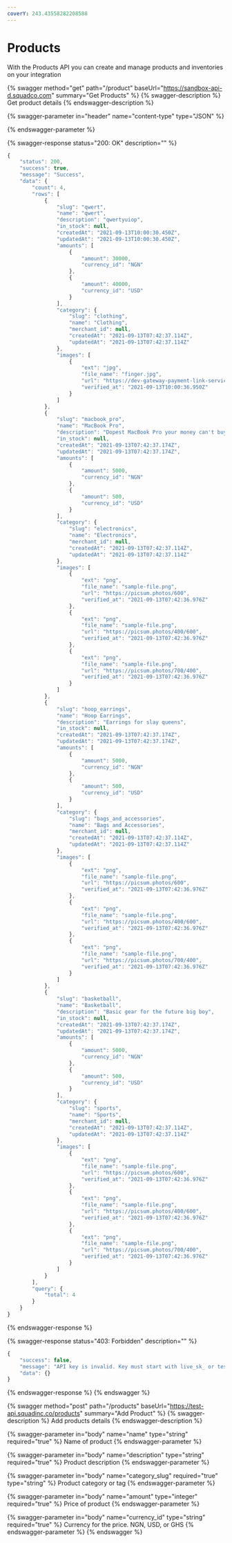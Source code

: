 ```yaml
---
coverY: 243.43558282208588
---
```


# Products

With the Products API you can create and manage products and inventories on your integration

{% swagger method="get" path="/product" baseUrl="https://sandbox-api-d.squadco.com" summary="Get Products" %}
{% swagger-description %}
Get product details
{% endswagger-description %}

{% swagger-parameter in="header" name="content-type" type="JSON" %}

{% endswagger-parameter %}

{% swagger-response status="200: OK" description="" %}
```javascript
{
    "status": 200,
    "success": true,
    "message": "Success",
    "data": {
        "count": 4,
        "rows": [
            {
                "slug": "qwert",
                "name": "qwert",
                "description": "qwertyuiop",
                "in_stock": null,
                "createdAt": "2021-09-13T10:00:30.450Z",
                "updatedAt": "2021-09-13T10:00:30.450Z",
                "amounts": [
                    {
                        "amount": 30000,
                        "currency_id": "NGN"
                    },
                    {
                        "amount": 40000,
                        "currency_id": "USD"
                    }
                ],
                "category": {
                    "slug": "clothing",
                    "name": "Clothing",
                    "merchant_id": null,
                    "createdAt": "2021-09-13T07:42:37.114Z",
                    "updatedAt": "2021-09-13T07:42:37.114Z"
                },
                "images": [
                    {
                        "ext": "jpg",
                        "file_name": "finger.jpg",
                        "url": "https://dev-gateway-payment-link-service.s3.eu-west-2.amazonaws.com/AABBCCDDEEFFGGHHJJKK/product/qwert/1631527231099-864561.jpg",
                        "verified_at": "2021-09-13T10:00:36.950Z"
                    }
                ]
            },
            {
                "slug": "macbook_pro",
                "name": "MacBook Pro",
                "description": "Dopest MacBook Pro your money can't buy",
                "in_stock": null,
                "createdAt": "2021-09-13T07:42:37.174Z",
                "updatedAt": "2021-09-13T07:42:37.174Z",
                "amounts": [
                    {
                        "amount": 5000,
                        "currency_id": "NGN"
                    },
                    {
                        "amount": 500,
                        "currency_id": "USD"
                    }
                ],
                "category": {
                    "slug": "electronics",
                    "name": "Electronics",
                    "merchant_id": null,
                    "createdAt": "2021-09-13T07:42:37.114Z",
                    "updatedAt": "2021-09-13T07:42:37.114Z"
                },
                "images": [
                    {
                        "ext": "png",
                        "file_name": "sample-file.png",
                        "url": "https://picsum.photos/600",
                        "verified_at": "2021-09-13T07:42:36.976Z"
                    },
                    {
                        "ext": "png",
                        "file_name": "sample-file.png",
                        "url": "https://picsum.photos/400/600",
                        "verified_at": "2021-09-13T07:42:36.976Z"
                    },
                    {
                        "ext": "png",
                        "file_name": "sample-file.png",
                        "url": "https://picsum.photos/700/400",
                        "verified_at": "2021-09-13T07:42:36.976Z"
                    }
                ]
            },
            {
                "slug": "hoop_earrings",
                "name": "Hoop Earrings",
                "description": "Earrings for slay queens",
                "in_stock": null,
                "createdAt": "2021-09-13T07:42:37.174Z",
                "updatedAt": "2021-09-13T07:42:37.174Z",
                "amounts": [
                    {
                        "amount": 5000,
                        "currency_id": "NGN"
                    },
                    {
                        "amount": 500,
                        "currency_id": "USD"
                    }
                ],
                "category": {
                    "slug": "bags_and_accessories",
                    "name": "Bags and Accessories",
                    "merchant_id": null,
                    "createdAt": "2021-09-13T07:42:37.114Z",
                    "updatedAt": "2021-09-13T07:42:37.114Z"
                },
                "images": [
                    {
                        "ext": "png",
                        "file_name": "sample-file.png",
                        "url": "https://picsum.photos/600",
                        "verified_at": "2021-09-13T07:42:36.976Z"
                    },
                    {
                        "ext": "png",
                        "file_name": "sample-file.png",
                        "url": "https://picsum.photos/400/600",
                        "verified_at": "2021-09-13T07:42:36.976Z"
                    },
                    {
                        "ext": "png",
                        "file_name": "sample-file.png",
                        "url": "https://picsum.photos/700/400",
                        "verified_at": "2021-09-13T07:42:36.976Z"
                    }
                ]
            },
            {
                "slug": "basketball",
                "name": "Basketball",
                "description": "Basic gear for the future big boy",
                "in_stock": null,
                "createdAt": "2021-09-13T07:42:37.174Z",
                "updatedAt": "2021-09-13T07:42:37.174Z",
                "amounts": [
                    {
                        "amount": 5000,
                        "currency_id": "NGN"
                    },
                    {
                        "amount": 500,
                        "currency_id": "USD"
                    }
                ],
                "category": {
                    "slug": "sports",
                    "name": "Sports",
                    "merchant_id": null,
                    "createdAt": "2021-09-13T07:42:37.114Z",
                    "updatedAt": "2021-09-13T07:42:37.114Z"
                },
                "images": [
                    {
                        "ext": "png",
                        "file_name": "sample-file.png",
                        "url": "https://picsum.photos/600",
                        "verified_at": "2021-09-13T07:42:36.976Z"
                    },
                    {
                        "ext": "png",
                        "file_name": "sample-file.png",
                        "url": "https://picsum.photos/400/600",
                        "verified_at": "2021-09-13T07:42:36.976Z"
                    },
                    {
                        "ext": "png",
                        "file_name": "sample-file.png",
                        "url": "https://picsum.photos/700/400",
                        "verified_at": "2021-09-13T07:42:36.976Z"
                    }
                ]
            }
        ],
        "query": {
            "total": 4
        }
    }
}
```
{% endswagger-response %}

{% swagger-response status="403: Forbidden" description="" %}
```javascript
{
    "success": false,
    "message": "API key is invalid. Key must start with live_sk_ or test_sk_",
    "data": {}
}
```
{% endswagger-response %}
{% endswagger %}

{% swagger method="post" path="/products" baseUrl="https://test-api.squadinc.co/products" summary="Add Product" %}
{% swagger-description %}
Add products details
{% endswagger-description %}

{% swagger-parameter in="body" name="name" type="string" required="true" %}
Name of product
{% endswagger-parameter %}

{% swagger-parameter in="body" name="description" type="string" required="true" %}
Product description
{% endswagger-parameter %}

{% swagger-parameter in="body" name="category_slug" required="true" type="string" %}
Product category or tag
{% endswagger-parameter %}

{% swagger-parameter in="body" name="amount" type="integer" required="true" %}
Price of product
{% endswagger-parameter %}

{% swagger-parameter in="body" name="currency_id" type="string" required="true" %}
Currency for the price. NGN, USD, or GHS
{% endswagger-parameter %}
{% endswagger %}
